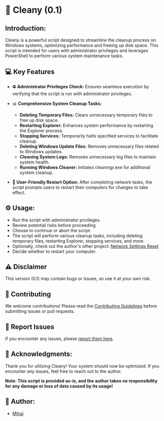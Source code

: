 # 🧹 Cleany (0.1)

## Introduction:
Cleany is a powerful script designed to streamline the cleanup process on Windows systems, optimizing performance and freeing up disk space. This script is intended for users with administrator privileges and leverages PowerShell to perform various system maintenance tasks.

## 💻 Key Features
- ⛔ **Administrator Privileges Check:** Ensures seamless execution by verifying that the script is run with administrator privileges.

- 📊 **Comprehensive System Cleanup Tasks:**
  - **Deleting Temporary Files:** Clears unnecessary temporary files to free up disk space.
  - **Restarting Explorer:** Enhances system performance by restarting the Explorer process.
  - **Stopping Services:** Temporarily halts specified services to facilitate cleanup.
  - **Deleting Windows Update Files:** Removes unnecessary files related to Windows updates.
  - **Cleaning System Logs:** Removes unnecessary log files to maintain system health.
  - **Running Windows Cleaner:** Initiates cleanmgr.exe for additional system cleanup.

- 🤝 **User-Friendly Restart Option:** After completing network tasks, the script prompts users to restart their computers for changes to take effect.

## ⚙️ Usage:
- Run the script with administrator privileges.
- Review potential risks before proceeding.
- Choose to continue or abort the script.
- The script will perform various cleanup tasks, including deleting temporary files, restarting Explorer, stopping services, and more.
- Optionally, check out the author's other project: [Network Settings Reset](https://github.com/M1HA15/Network-Settings-Reset)
- Decide whether to restart your computer.

## ⚠️ Disclaimer
This version (0.1) may contain bugs or issues, so use it at your own risk.

## 📝 Contributing
We welcome contributions! Please read the [Contributing Guidelines](link) before submitting issues or pull requests.

## 🚧 Report Issues
If you encounter any issues, please [report them here](issues).

## 🙏 Acknowledgments:
Thank you for utilizing Cleany! Your system should now be optimized. If you encounter any issues, feel free to reach out to the author.

**Note**: **This script is provided as-is, and the author takes no responsibility for any damage or loss of data caused by its usage!**

## 👤 Author:
- [Mihai](https://github.com/M1HA15)


